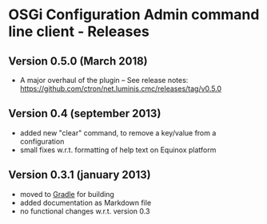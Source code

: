 # OSGi Configuration Admin command line client - Releases

## Version 0.5.0 (March 2018)

* A major overhaul of the plugin – See release notes: https://github.com/ctron/net.luminis.cmc/releases/tag/v0.5.0

## Version 0.4 (september 2013)

* added new "clear" command, to remove a key/value from a configuration
* small fixes w.r.t. formatting of help text on Equinox platform

## Version 0.3.1 (january 2013)

* moved to [Gradle](http://www.gradle.org/) for building
* added documentation as Markdown file
* no functional changes w.r.t. version 0.3